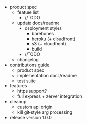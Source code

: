 * product spec
    - feature list
        - //TODO
    - update docs/readme
        - deployment styles
            - barebones
            - heroku (+ cloudfront)
            - s3 (+ cloudfront)
            - build
        - //TODO
    - changelog
* contributions guide
    - product spec
    - implementation docs/readme
    - test suite
* features
    - https support?
    - full express + zerver integration
* cleanup
    - custom api origin
    - kill git-style arg processing
* release version 1.0.0
